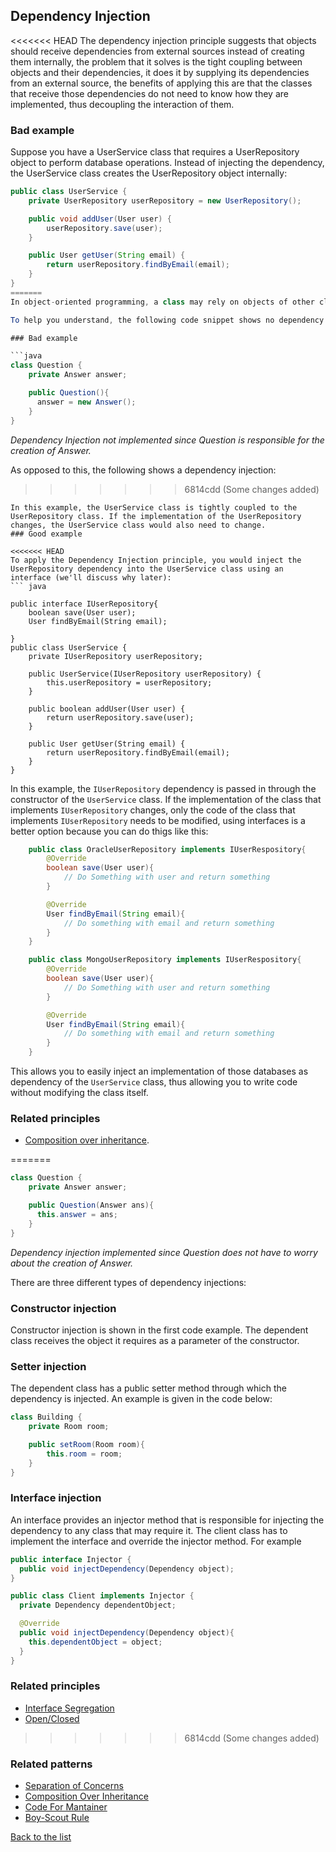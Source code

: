 ## Dependency Injection

<<<<<<< HEAD
The dependency injection principle suggests that objects should receive dependencies from external sources instead of creating them internally, the problem that it solves is the tight coupling between objects and their dependencies, it does it by supplying its dependencies from an external source, the benefits of applying this are that the classes that receive those dependencies do not need to know how they are implemented, thus decoupling the interaction of them.

### Bad example

Suppose you have a UserService class that requires a UserRepository object to perform database operations. Instead of injecting the dependency, the UserService class creates the UserRepository object internally:
``` java
public class UserService {
	private UserRepository userRepository = new UserRepository();

	public void addUser(User user) {
		userRepository.save(user);
	}

	public User getUser(String email) {
		return userRepository.findByEmail(email);
	}
}
=======
In object-oriented programming, a class may rely on objects of other classes. A dependency injection is a strategy that is used to separate the creation of dependency objects from the class that needs them.

To help you understand, the following code snippet shows no dependency injection:

### Bad example

```java
class Question {
    private Answer answer;

    public Question(){
      answer = new Answer();
    }
}
```

*Dependency Injection not implemented since Question is responsible for the creation of Answer.*

As opposed to this, the following shows a dependency injection:
>>>>>>> 6814cdd (Some changes added)

```
In this example, the UserService class is tightly coupled to the UserRepository class. If the implementation of the UserRepository changes, the UserService class would also need to change.
### Good example

<<<<<<< HEAD
To apply the Dependency Injection principle, you would inject the UserRepository dependency into the UserService class using an interface (we'll discuss why later):
``` java

public interface IUserRepository{
	boolean save(User user);
	User findByEmail(String email);

}
public class UserService {
	private IUserRepository userRepository;

	public UserService(IUserRepository userRepository) {
		this.userRepository = userRepository;
	}

	public boolean addUser(User user) {
		return userRepository.save(user);
	}

	public User getUser(String email) {
		return userRepository.findByEmail(email);
	}
}

```

In this example, the `IUserRepository` dependency is passed in through the constructor of the `UserService` class. If the implementation of the class that implements `IUserRepository` changes, only the code of the class that implements `IUserRepository`  needs to be modified, using interfaces is a better option because you can do thigs like this:


``` java
	public class OracleUserRepository implements IUserRespository{
		@Override
		boolean save(User user){
			// Do Something with user and return something
		}

		@Override
		User findByEmail(String email){
			// Do something with email and return something
		}
	}

	public class MongoUserRepository implements IUserRespository{
		@Override
		boolean save(User user){
			// Do Something with user and return something
		}

		@Override
		User findByEmail(String email){
			// Do something with email and return something
		}
	}	

```
This allows you to easily inject an implementation of those databases as dependency of the `UserService` class, thus allowing you to write code without modifying the class itself.



### Related principles

- [Composition over inheritance](../general/compositionoverinheritance.md).

 
=======
```java
class Question {
    private Answer answer;

    public Question(Answer ans){
      this.answer = ans;
    }
}
```

*Dependency injection implemented since Question does not have to worry about the creation of Answer.*

There are three different types of dependency injections:

### Constructor injection
Constructor injection is shown in the first code example. The dependent class receives the object it requires as a parameter of the constructor.

### Setter injection
The dependent class has a public setter method through which the dependency is injected. An example is given in the code below:

```java
class Building {
    private Room room;

    public setRoom(Room room){
        this.room = room;
    }
}
```

### Interface injection
An interface provides an injector method that is responsible for injecting the dependency to any class that may require it. The client class has to implement the interface and override the injector method. For example

```java
public interface Injector {
  public void injectDependency(Dependency object);
}

public class Client implements Injector {
  private Dependency dependentObject;

  @Override
  public void injectDependency(Dependency object){
    this.dependentObject = object;
  }
}
```

### Related principles

- [Interface Segregation](./interfacesegregation.md)
- [Open/Closed](./openclosed.md)
>>>>>>> 6814cdd (Some changes added)

### Related patterns

- [Separation of Concerns](../general/separationofconcerns.md)
- [Composition Over Inheritance](../general/compositionoverinheritance.md)
- [Code For Mantainer](../general/codeformantainer.md)
- [Boy-Scout Rule](../general/boyscoutrule.md)


[Back to the list](./README.md)